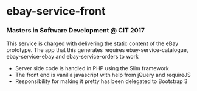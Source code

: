 # ebay-service-front

### Masters in Software Development @ CIT 2017

This service is charged with delivering the static content of the eBay prototype. The app that this generates requires ebay-service-catalogue, ebay-service-ebay and ebay-service-orders to work

 - Server side code is handled in PHP using the Slim framework 
 - The front end is vanilla javascript with help from jQuery and requireJS
 - Responsibility for making it pretty has been delegated to Bootstrap 3
